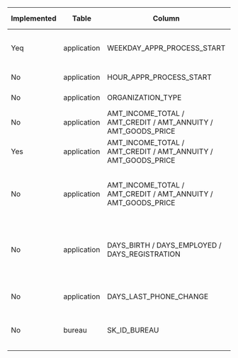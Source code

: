 | Implemented | Table         | Column                                                        | Idea                                                         | Why?                                                                  | Measured Improvement |
| ----------- | ------------- | ------------------------------------------------------------- | ------------------------------------------------------------ | --------------------------------------------------------------------- | -------------------- |
| Yeq         | application   | WEEKDAY_APPR_PROCESS_START                                    | Project Monday ... Sunday on a circle                        | Model should know that after Sunday there is Monday.                  |                      |
| No          | application   | HOUR_APPR_PROCESS_START                                       | Project 0 ..< 24 hour on a circle                            | Model should know that after 23h there is 0h.                         |                      |
| No          | application   | ORGANIZATION_TYPE                                             | Replace XNA by Python NA                                     | XGBoost will try to place missing values in both splits alternatively |                      |
| No          | application   | AMT_INCOME_TOTAL / AMT_CREDIT / AMT_ANNUITY / AMT_GOODS_PRICE | Bucket into high/med/low                                     |                                                                       |                      |
| Yes         | application   | AMT_INCOME_TOTAL / AMT_CREDIT / AMT_ANNUITY / AMT_GOODS_PRICE | Ratio CREDIT / INCOME ...                                    |                                                                       |                      |
| No          | application   | AMT_INCOME_TOTAL / AMT_CREDIT / AMT_ANNUITY / AMT_GOODS_PRICE | Rescale RobustScaler or StandardScaler or MinMaxScaler       |                                                                       |                      |
| No          | application   | DAYS_BIRTH / DAYS_EMPLOYED / DAYS_REGISTRATION                | Rescale in years or months, special case unemployed = 365243 |                                                                       |                      |
| No          | application   | DAYS_LAST_PHONE_CHANGE                                        | Rescale in years or months, 0 == no phone?                   |                                                                       |                      |
| No          | bureau        | SK_ID_BUREAU                                                  | Add the average SK_ID_BUREAU                                 | Leak?       https://www.kaggle.com/kailex/tidy-xgb/code               |                      |
|             |               |                                                               |                                                              |                                                                       |                      |
|             |               |                                                               |                                                              |                                                                       |                      |
